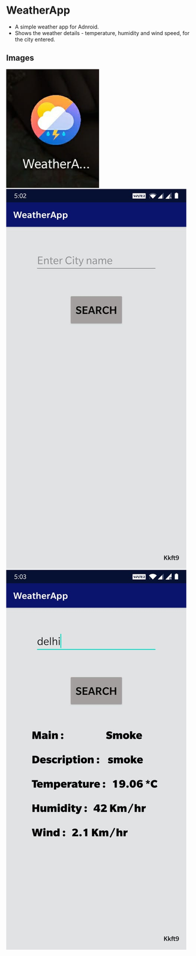 # WeatherApp #
* A simple weather app for Adnroid. 
* Shows the weather details - temperature, humidity and wind speed, for the city entered.

## Images ##
![](images/logo.jpeg)
![](images/app1.jpeg)
![](images/app2.jpeg)
